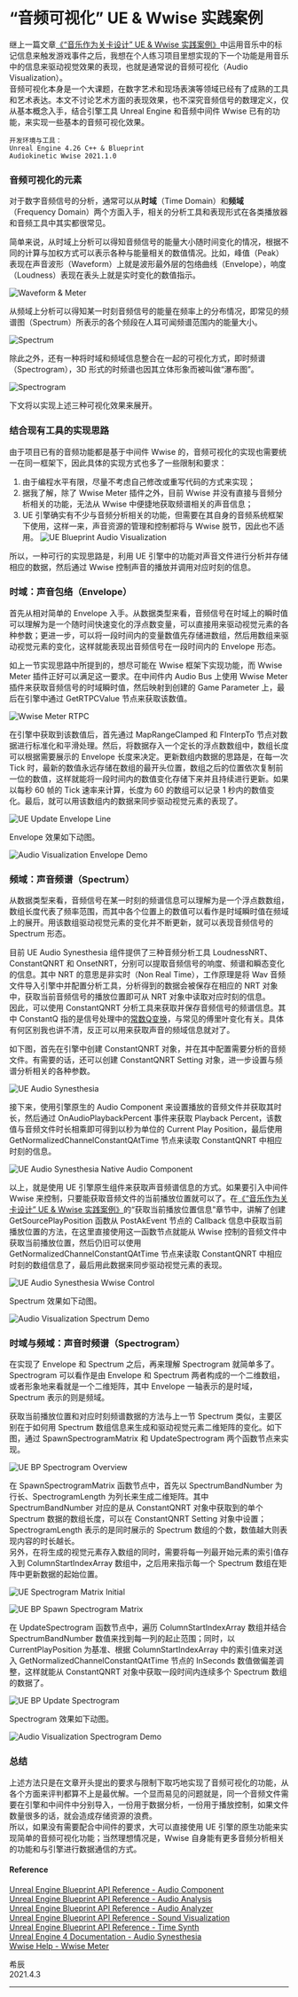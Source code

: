 # “音频可视化” UE & Wwise 实践案例

继上一篇文章[《“音乐作为关卡设计” UE & Wwise 实践案例》](A-Practice-of-Music-as-Level-Design-with-UE-Wwise.md)中运用音乐中的标记信息来触发游戏事件之后，我想在个人练习项目里想实现的下一个功能是用音乐中的信息来驱动视觉效果的表现，也就是通常说的音频可视化（Audio Visualization）。\
音频可视化本身是一个大课题，在数字艺术和现场表演等领域已经有了成熟的工具和艺术表达。本文不讨论艺术方面的表现效果，也不深究音频信号的数理定义，仅从基本概念入手，结合引擎工具 Unreal Engine 和音频中间件 Wwise 已有的功能，来实现一些基本的音频可视化效果。
```
开发环境与工具：
Unreal Engine 4.26 C++ & Blueprint
Audiokinetic Wwise 2021.1.0
```

### 音频可视化的元素

对于数字音频信号的分析，通常可以从**时域**（Time Domain）和**频域**（Frequency Domain）两个方面入手，相关的分析工具和表现形式在各类播放器和音频工具中其实都很常见。

简单来说，从时域上分析可以得知音频信号的能量大小随时间变化的情况，根据不同的计算与加权方式可以表示各种与能量相关的数值情况。比如，峰值（Peak）表现在声音波形（Waveform）上就是波形最外层的包络曲线（Envelope），响度（Loudness）表现在表头上就是实时变化的数值指示。

![Waveform & Meter](media/AudioVisualization_WaveformAndMeter.png)

从频域上分析可以得知某一时刻音频信号的能量在频率上的分布情况，即常见的频谱图（Spectrum）所表示的各个频段在人耳可闻频谱范围内的能量大小。

![Spectrum](media/AudioVisualization_Spectrum.png)

除此之外，还有一种将时域和频域信息整合在一起的可视化方式，即时频谱（Spectrogram），3D 形式的时频谱也因其立体形象而被叫做“瀑布图”。

![Spectrogram](media/AudioVisualization_Spectrogram.png)

下文将以实现上述三种可视化效果来展开。

### 结合现有工具的实现思路

由于项目已有的音频功能都是基于中间件 Wwise 的，音频可视化的实现也需要统一在同一框架下，因此具体的实现方式也多了一些限制和要求：
1. 由于编程水平有限，尽量不考虑自己修改或重写代码的方式来实现；
2. 据我了解，除了 Wwise Meter 插件之外，目前 Wwise 并没有直接与音频分析相关的功能，无法从 Wwise 中便捷地获取频谱相关的声音信息；
3. UE 引擎确实有不少与音频分析相关的功能，但需要在其自身的音频系统框架下使用，这样一来，声音资源的管理和控制都将与 Wwise 脱节，因此也不适用。
![UE Blueprint Audio Visualization](media/AudioVisualization_UE_Blueprint_Overview.png)

所以，一种可行的实现思路是，利用 UE 引擎中的功能对声音文件进行分析并存储相应的数据，然后通过 Wwise 控制声音的播放并调用对应时刻的信息。

### 时域：声音包络（Envelope）

首先从相对简单的 Envelope 入手。从数据类型来看，音频信号在时域上的瞬时值可以理解为是一个随时间快速变化的浮点数变量，可以直接用来驱动视觉元素的各种参数；更进一步，可以将一段时间内的变量数值先存储进数组，然后用数组来驱动视觉元素的变化，这样就能表现出音频信号在一段时间内的 Envelope 形态。

如上一节实现思路中所提到的，想尽可能在 Wwise 框架下实现功能，而 Wwise Meter 插件正好可以满足这一要求。在中间件内 Audio Bus 上使用 Wwise Meter 插件来获取音频信号的时域瞬时值，然后映射到创建的 Game Parameter 上，最后在引擎中通过 GetRTPCValue 节点来获取该数值。

![Wwise Meter RTPC](media/AudioVisualization_Envelope_Wwise_Meter_RTPC.png)

在引擎中获取到该数值后，首先通过 MapRangeClamped 和 FInterpTo 节点对数据进行标准化和平滑处理。然后，将数据存入一个定长的浮点数数组中，数组长度可以根据需要展示的 Envelope 长度来决定。更新数组内数据的思路是，在每一次 Tick 时，最新的数值永远存储在数组的最开头位置，数组之后的位置依次复制前一位的数值，这样就能将一段时间内的数值变化存储下来并且持续进行更新。如果以每秒 60 帧的 Tick 速率来计算，长度为 60 的数组可以记录 1 秒内的数值变化。最后，就可以用该数组内的数据来同步驱动视觉元素的表现了。

![UE Update Envelope Line](media/AudioVisualization_Envelope_UE_UpdateEnvelopeLine.png)

Envelope 效果如下动图。

![Audio Visualization Envelope Demo](media/AudioVisualization_Envelope_Demo.gif)

### 频域：声音频谱（Spectrum）

从数据类型来看，音频信号在某一时刻的频谱信息可以理解为是一个浮点数数组，数组长度代表了频率范围，而其中各个位置上的数值可以看作是时域瞬时值在频域上的展开。用该数组驱动视觉元素的变化并不断更新，就可以表现音频信号的 Spectrum 形态。

目前 UE Audio Synesthesia 组件提供了三种音频分析工具 LoudnessNRT、ConstantQNRT 和 OnsetNRT，分别可以提取音频信号的响度、频谱和瞬态变化的信息。其中 NRT 的意思是非实时（Non Real Time），工作原理是将 Wav 音频文件导入引擎中并配置分析工具，分析得到的数据会被保存在相应的 NRT 对象中，获取当前音频信号的播放位置即可从 NRT 对象中读取对应时刻的信息。\
因此，可以使用 ConstantQNRT 分析工具来获取并保存音频信号的频谱信息。其中 ConstantQ 指的是信号处理中的[常数Q变换](https://en.wikipedia.org/wiki/Constant-Q_transform)，与常见的傅里叶变化有关。具体有何区别我也讲不清，反正可以用来获取声音的频域信息就对了。

如下图，首先在引擎中创建 ConstantQNRT 对象，并在其中配置需要分析的音频文件。有需要的话，还可以创建 ConstantQNRT Setting 对象，进一步设置与频谱分析相关的各种参数。

![UE Audio Synesthesia](media/AudioVisualization_Spectrum_Synesthesia_ConstantQNRT_Object.png)

接下来，使用引擎原生的 Audio Component 来设置播放的音频文件并获取其时长，然后通过 OnAudioPlaybackPercent 事件来获取 Playback Percent，该数值与音频文件时长相乘即可得到以秒为单位的 Current Play Position，最后使用 GetNormalizedChannelConstantQAtTime 节点来读取 ConstantQNRT 中相应时刻的信息。

![UE Audio Synesthesia Native Audio Component](media/AudioVisualization_Spectrum_Synesthesia_NativeAudioComp.png)

以上，就是使用 UE 引擎原生组件来获取声音频谱信息的方式。如果要引入中间件 Wwise 来控制，只要能获取音频文件的当前播放位置就可以了。在[《“音乐作为关卡设计” UE & Wwise 实践案例》](A-Practice-of-Music-as-Level-Design-with-UE-Wwise.md)的“获取当前播放位置信息”章节中，讲解了创建 GetSourcePlayPosition 函数从 PostAkEvent 节点的 Callback 信息中获取当前播放位置的方法，在这里直接使用这一函数节点就能从 Wwise 控制的音频文件中获取当前播放位置，然后仍旧可以使用 GetNormalizedChannelConstantQAtTime 节点来读取 ConstantQNRT 中相应时刻的数组信息了，最后用此数据来同步驱动视觉元素的表现。

![UE Audio Synesthesia Wwise Control](media/AudioVisualization_Spectrum_Synesthesia_WwiseControl.png)

Spectrum 效果如下动图。

![Audio Visualization Spectrum Demo](media/AudioVisualization_Spectrum_Demo.gif)

### 时域与频域：声音时频谱（Spectrogram）

在实现了 Envelope 和 Spectrum 之后，再来理解 Spectrogram 就简单多了。Spectrogram 可以看作是由 Envelope 和 Spectrum 两者构成的一个二维数组，或者形象地来看就是一个二维矩阵，其中 Envelope 一轴表示的是时域，Spectrum 表示的则是频域。

获取当前播放位置和对应时刻频谱数据的方法与上一节 Spectrum 类似，主要区别在于如何用 Spectrum 数组信息来生成和驱动视觉元素二维矩阵的变化。如下图，通过 SpawnSpectrogramMatrix 和 UpdateSpectrogram 两个函数节点来实现。

![UE BP Spectrogram Overview](media/AudioVisualization_Spectrogram_UE_Overview.png)

在 SpawnSpectrogramMatrix 函数节点中，首先以 SpectrumBandNumber 为行长、SpectrogramLength 为列长来生成二维矩阵。其中 SpectrumBandNumber 对应的是从 ConstantQNRT 对象中获取到的单个 Spectrum 数据的数组长度，可以在 ConstantQNRT Setting 对象中设置；SpectrogramLength 表示的是同时展示的 Spectrum 数组的个数，数值越大则表现内容的时长越长。\
另外，在将生成的视觉元素存入数组的同时，需要将每一列最开始元素的索引值存入到 ColumnStartIndexArray 数组中，之后用来指示每一个 Spectrum 数组在矩阵中更新数据的起始位置。

![UE Spectrogram Matrix Initial](media/AudioVisualization_Spectrogram_SpectrogramMatrixInitial.png)

![UE BP Spawn Spectrogram Matrix](media/AudioVisualization_Spectrogram_UE_SpawnSpectrogramMatrix.png)

在 UpdateSpectrogram 函数节点中，遍历 ColumnStartIndexArray 数组并结合 SpectrumBandNumber 数值来找到每一列的起止范围；同时，以 CurrentPlayPosition 为基准、根据 ColumnStartIndexArray 中的索引值来对送入 GetNormalizedChannelConstantQAtTime 节点的 InSeconds 数值做偏差调整，这样就能从 ConstantQNRT 对象中获取一段时间内连续多个 Spectrum 数组的数据了。

![UE BP Update Spectrogram](media/AudioVisualization_Spectrogram_UE_UpdateSpectrogram.png)

Spectrogram 效果如下动图。

![Audio Visualization Spectrogram Demo](media/AudioVisualization_Spectrogram_Demo.gif)

### 总结

上述方法只是在文章开头提出的要求与限制下取巧地实现了音频可视化的功能，从各个方面来评判都算不上是最优解。一个显而易见的问题就是，同一个音频文件需要在引擎和中间件中分别导入，一份用于数据分析，一份用于播放控制，如果文件数量很多的话，就会造成存储资源的浪费。\
所以，如果没有需要配合中间件的要求，大可以直接使用 UE 引擎的原生功能来实现简单的音频可视化功能；当然理想情况是，Wwise 自身能有更多音频分析相关的功能和与引擎进行数据通信的方式。

#### Reference

[Unreal Engine Blueprint API Reference - Audio Component](https://docs.unrealengine.com/en-US/BlueprintAPI/Audio/Components/Audio/index.html)\
[Unreal Engine Blueprint API Reference - Audio Analysis](https://docs.unrealengine.com/en-US/BlueprintAPI/Audio/Analysis/index.html)\
[Unreal Engine Blueprint API Reference - Audio Analyzer](https://docs.unrealengine.com/en-US/BlueprintAPI/AudioAnalyzer/index.html)\
[Unreal Engine Blueprint API Reference - Sound Visualization](https://docs.unrealengine.com/en-US/BlueprintAPI/SoundVisualization/index.html)\
[Unreal Engine Blueprint API Reference - Time Synth](https://docs.unrealengine.com/en-US/BlueprintAPI/TimeSynth/index.html)\
[Unreal Engine 4 Documentation - Audio Synesthesia](https://docs.unrealengine.com/en-US/WorkingWithMedia/Audio/Synesthesia/index.html)\
[Wwise Help - Wwise Meter](https://www.audiokinetic.com/library/edge/?source=Help&id=wwise_meter_plug_in_effect)


希辰\
2021.4.3

***